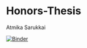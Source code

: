 # Honors-Thesis
Atmika Sarukkai

[![Binder](https://mybinder.org/badge_logo.svg)](https://mybinder.org/v2/gh/atmika-sarukkai/Honors-Thesis.git/master)

